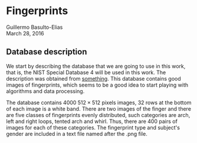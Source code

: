 # Fingerprints
Guillermo Basulto-Elias  
March 28, 2016  



## Database description


We start by describing the database that we are going to use in this work, that is, the NIST Special Database 4 will be used in this work. The description was obtained from [something](http://www.nist.gov/srd/nistsd4.cfm). This database contains good images of fingerprints, which seems to be a good idea to start playing with algorithms and data processing. 

The database contains 4000 $512\times512$ pixels images, 32 rows at the bottom of each image is a white band. There are two images of the finger and there are five classes of fingerprints evenly distributed, such categories are arch, left and right loops, tented arch and whirl. Thus, there are 400 pairs of images for each of these categories. The fingerprint type and subject's gender are included in a text file named after the .png file.

